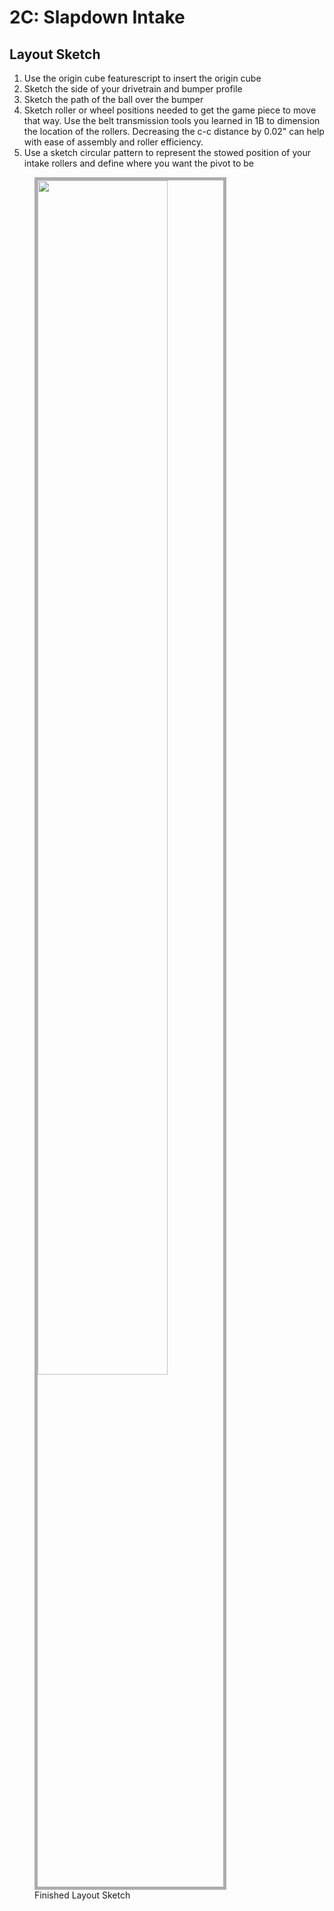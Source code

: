 # 2C: Slapdown Intake

## Layout Sketch

1. Use the origin cube featurescript to insert the origin cube
1. Sketch the side of your drivetrain and bumper profile
2. Sketch the path of the ball over the bumper
3. Sketch roller or wheel positions needed to get the game piece to move that way. Use the belt transmission tools you learned in 1B to dimension the location of the rollers. Decreasing the c-c distance by 0.02" can help with ease of assembly and roller efficiency.
4. Use a sketch circular pattern to represent the stowed position of your intake rollers and define where you want the pivot to be

<figure>
    <img src="/img/learning-course/stage2-slapdown/masterSketch.webp" width="70%" style="border:5px solid #ADADAD">
    <figcaption>Finished Layout Sketch</figcaption>
</figure>

<br>